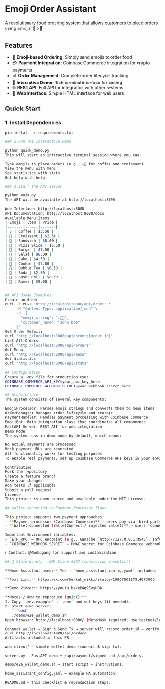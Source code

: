 # Emoji Order Assistant

A revolutionary food ordering system that allows customers to place orders using emojis! 🍕☕🥐

## Features

- 🎯 **Emoji-based Ordering**: Simply send emojis to order food
- 💳 **Payment Integration**: Coinbase Commerce integration for crypto payments
- 📊 **Order Management**: Complete order lifecycle tracking
- 🤖 **Interactive Demo**: Rich terminal interface for testing
- 🌐 **REST API**: Full API for integration with other systems
- 📱 **Web Interface**: Simple HTML interface for web users

## Quick Start

### 1. Install Dependencies

```bash
pip install -r requirements.txt

### 2.Run the Interactive Demo

python quick_demo.py
This will start an interactive terminal session where you can:

Type emojis to place orders (e.g., ☕🥐 for coffee and croissant)
View the menu with menu
See statistics with stats
Get help with help

### 3.Start the API Server

python main.py
The API will be available at http://localhost:8000

Web Interface: http://localhost:8000
API Documentation: http://localhost:8000/docs
Available Menu Items
| Emoji | Item | Price |
|-------|------|-------|
| ☕ | Coffee | $3.50 |
| 🥐 | Croissant | $2.50 |
| 🥪 | Sandwich | $8.00 |
| 🍕 | Pizza Slice | $5.50 |
| 🍔 | Burger | $7.50 |
| 🥗 | Salad | $6.00 |
| 🍰 | Cake | $4.50 |
| 🍪 | Cookie | $2.00 |
| 🧋 | Bubble Tea | $6.50 |
| 🥤 | Soda | $2.50 |
| 🍣 | Sushi Roll | $8.50 |
| 🍜 | Ramen | $9.00 |


## API Usage Examples
Create an Order
curl -X POST "http://localhost:8000/api/order" \
     -H "Content-Type: application/json" \
     -d '{
       "emoji_string": "☕🥐🍕",
       "customer_name": "John Doe"
     }'
Get Order Details
curl "http://localhost:8000/api/order/{order_id}"
List All Orders
curl "http://localhost:8000/api/orders"
Get Menu
curl "http://localhost:8000/api/menu"
Get Statistics
curl "http://localhost:8000/api/stats"

## Configuration
Create a .env file for production use:
COINBASE_COMMERCE_API_KEY=your_api_key_here
COINBASE_COMMERCE_WEBHOOK_SECRET=your_webhook_secret_here

## Architecture
The system consists of several key components:

EmojiProcessor: Parses emoji strings and converts them to menu items
OrderManager: Manages order lifecycle and storage
PaymentHandler: Handles payment processing with Coinbase Commerce
EmojiBot: Main integration class that coordinates all components
FastAPI Server: REST API for web integration
Demo Mode
The system runs in demo mode by default, which means:

No actual payments are processed
Mock payment URLs are generated
All functionality works for testing purposes
To enable real payments, set up Coinbase Commerce API keys in your environment.

Contributing
Fork the repository
Create a feature branch
Make your changes
Add tests if applicable
Submit a pull request
License
This project is open source and available under the MIT License.

## Wallet-connected vs Payment-Processor flows

This project supports two payment approaches:
- **Payment-processor (Coinbase Commerce)** — users pay via third-party gateway; server receives webhook confirmation.
- **Wallet-connected (WalletConnect / injected wallet)** — users *connect* and *sign* on-chain transactions; server receives `tx_hash` and monitors receipt via RPC (ETH_RPC).

Important Environment Variables:
- `ETH_RPC` — RPC endpoint (e.g., Ganache `http://127.0.0.1:8545`, Infura/Alchemy).
- `COINBASE_WEBHOOK_SECRET` — HMAC secret for Coinbase Commerce webhook verification (if used).

📞 Contact: @Wanbogang for support and customization

## 🏁 Claim bounty — OM1 Issue #367 (submission checklist)

**Home Assistant used:** Yes — `home_assistant_config.yaml` included.

**Post Link:** https://x.com/berkah_nikki/status/1980786927914873005

**Demo Video:** https://youtu.be/eB4q9EvyHDA

**Notes / How to reproduce (quick):**
1. Copy `.env.example` → `.env` and set keys (if needed).
2. Start demo server:
   ```bash
   ./demo/e2e_wallet_demo.sh
Open browser: http://localhost:8080/ (MetaMask required; use testnet/local chain).

Connect wallet → Sign & Send Tx → server will record order_id → verify:
curl http://localhost:8080/api/orders
Artifacts included in this PR:

web-client/ — simple wallet demo (connect & sign tx).

server.py — FastAPI demo + /api/payment/signed and /api/orders.

demo/e2e_wallet_demo.sh — start script + instructions.

home_assistant_config.yaml — example HA automation.

README.md — this checklist & reproduction steps.
